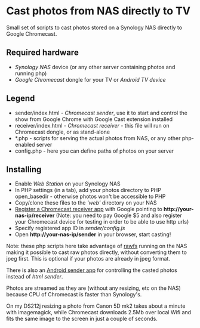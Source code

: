 Cast photos from NAS directly to TV
===================================

Small set of scripts to cast photos stored on a Synology NAS directly to Google Chromecast.

## Required hardware

- *Synology NAS* device (or any other server containing photos and running php)
- *Google Chromecast* dongle for your TV or *Android TV device*

## Legend

* sender/index.html - *Chromecast sender*, use it to start and control the show from Google Chrome with Google Cast extension installed
* receiver/index.html - *Chromecast receiver* - this file will run on Chromecast dongle, or as stand-alone
* \*.php - scripts for serving the actual photos from NAS, or any other php-enabled server
* config.php - here you can define paths of photos on your server

## Installing

- Enable *Web Station* on your Synology NAS
- In PHP settings (in a tab), add your photos directory to PHP open_basedir - otherwise photos won't be accessible to PHP
- Copy/clone these files to the *'web'* directory on your NAS
- [Register a Chromecast receiver app](https://cast.google.com/publish/) with Google pointing to **http://your-nas-ip/receiver**
  (Note: you need to pay Google $5 and also register your Chromecast device for testing in order to be able to use http urls)
- Specify registered app ID in *sender/config.js*
- Open **http://your-nas-ip/sender** in your browser, start casting!

Note: these php scripts here take advantage of [rawfs](http://github.com/angryziber/rawfs) running on the NAS making it 
possible to cast raw photos directly, without converting them to jpeg first. This is optional if your photos are already 
in jpeg format.

There is also an [Android sender app](https://github.com/angryziber/synology-cast-photos-android) for controlling the casted photos instead of *html sender*.

Photos are streamed as they are (without any resizing, etc on the NAS) because CPU of Chromecast is faster than Synology's.

On my DS212j resizing a photo from Canon 5D mk2 takes about a minute with imagemagick, while Chromecast downloads 2.5Mb
over local Wifi and fits the same image to the screen in just a couple of seconds.
